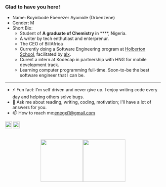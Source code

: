 ### Glad to have you here!
* Name: Boyinbode Ebenezer Ayomide (Drbenzene)
* Gender: M
* Short Bio: 
  - Student of **A graduate of Chemistry** in ****, Nigeria.
  - A writer by tech enthutiast and enterprenur. 
  - The CEO of BillAfrica
  - Currently doing a Software Engineering program at [Holberton School](https://www.holbertonschool.com/), facilitated by [alx](https://www.alxafrica.com/software/).
  - Curent a intern at Kodecap in partnership with HNG for mobile development track. 
  - Learning computer programming full-time. Soon-to-be the best software engineer that I can be.
 
---
* ⚡ Fun fact: I'm self driven and never give up. I enjoy writing code every day and helping others solve bugs.
* 💬 Ask me about reading, writing, coding, motivation; I'll have a lot of answers for you.
* 📫 How to reach me:enegxi1@gmail.com
  
[<img align="left" alt="codeSTACKr | Twitter" width="22px" src="https://cdn.jsdelivr.net/npm/simple-icons@v3/icons/twitter.svg" />][twitter]
[<img align="left" alt="codeSTACKr | LinkedIn" width="22px" src="https://cdn.jsdelivr.net/npm/simple-icons@v3/icons/linkedin.svg" />][linkedin]

## </br>

<div align="center">
<a href="https://github.com/Drbenzene"><img height="137px" src="https://github-readme-stats.vercel.app/api?username=Drbenzene&hide_title=true&hide_border=true&show_icons=true&include_all_commits=true&count_private=true&line_height=21&text_color=000&icon_color=000&bg_color=0,d600ff,bd00ff,001eff,00b8ff&theme=graywhite" /><!-- wi*quL3fcV --><img height="137px" src="https://github-readme-stats.vercel.app/api/top-langs/?username=Drbenzene&hide=html&hide_title=true&hide_border=true&layout=compact&langs_count=8&exclude_repo=comp426,Redventures-Movie-Quotes&text_color=000&icon_color=fff&bg_color=0,00b8ff,00ff9f,00ff9f&theme=graywhite" /></a>
</div>

[twitter]: https://twitter.com/boyinbodee
[linkedin]: https://www.linkedin.com/in/boyinbode-ebenezer-7b10b1191
